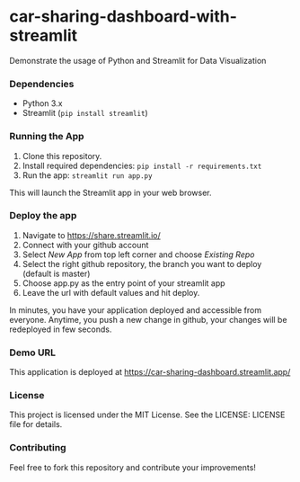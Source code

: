 # car-sharing-dashboard-with-streamlit
Demonstrate the usage of Python and Streamlit for Data Visualization

### Dependencies

* Python 3.x
* Streamlit (`pip install streamlit`)

### Running the App

1. Clone this repository.
2. Install required dependencies: `pip install -r requirements.txt`
3. Run the app: `streamlit run app.py`

This will launch the Streamlit app in your web browser.

### Deploy the app
1. Navigate to https://share.streamlit.io/ 
2. Connect with your github account
3. Select *New App* from top left corner and choose *Existing Repo*
4. Select the right github repository, the branch you want to deploy (default is master)
5. Choose app.py as the entry point of your streamlit app
6. Leave the url with default values and hit deploy.

In minutes, you have your application deployed and accessible from everyone. Anytime, you push a new change in github, your changes will be redeployed in few seconds.

### Demo URL
This application is deployed at https://car-sharing-dashboard.streamlit.app/
### License

This project is licensed under the MIT License. See the LICENSE: LICENSE file for details.

### Contributing

Feel free to fork this repository and contribute your improvements!